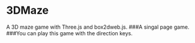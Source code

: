 # 3DMaze
A 3D maze game with Three.js and box2dweb.js.
###A singal page game.
###You can play this game with the direction keys.
